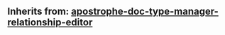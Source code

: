 ## Inherits from: [apostrophe-doc-type-manager-relationship-editor](../apostrophe-doc-type-manager/browser-apostrophe-doc-type-manager-relationship-editor.md)

